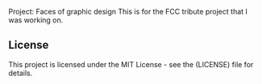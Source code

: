 Project: Faces of graphic design
This is for the FCC tribute project that I was working on.

## License
This project is licensed under the MIT License - see the (LICENSE) file for details.
